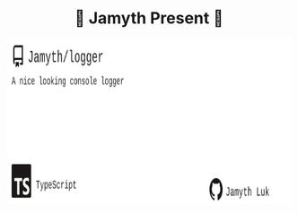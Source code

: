 <!-- built at 11/14/2023, 1:54:42 AM -->
<h1 align="center">
🎉 Jamyth Present 🎉
</h1>
<p align="center">
    <a href="https://github.com/Jamyth/logger">
        <img width="1000" height="300" src="./readme.svg" />
    </a>
</p>